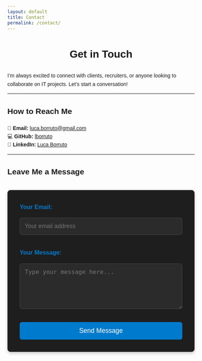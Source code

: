 ```yaml
---
layout: default
title: Contact
permalink: /contact/
---
```


# Get in Touch

I’m always excited to connect with clients, recruiters, or anyone looking to collaborate on IT projects. Let’s start a conversation!

---

## How to Reach Me

📧 **Email:** [luca.borruto@gmail.com](mailto:luca.borruto@gmail.com)  
💻 **GitHub:** [lborruto](https://github.com/lborruto)  
🔗 **LinkedIn:** [Luca Borruto](https://www.linkedin.com/in/lborruto/)

---

## Leave Me a Message

<form
  action="https://formspree.io/f/xnnqgjnn"
  method="POST"
  class="contact-form"
>
  <label>
    <span>Your Email:</span>
    <input type="email" name="email" placeholder="Your email address" required />
  </label>
  <label>
    <span>Your Message:</span>
    <textarea
      name="message"
      rows="5"
      placeholder="Type your message here..."
      required
    ></textarea>
  </label>
  <button type="submit">Send Message</button>
</form>

<style>
/* General Styles */
body {
  font-family: 'Arial', sans-serif;
  line-height: 1.6;
}

h1 {
  text-align: center;
  margin-bottom: 1.5rem;
}

/* Contact Form Styles */
.contact-form {
  max-width: 600px;
  margin: 2rem auto;
  padding: 2rem;
  border: 1px solid #333;
  border-radius: 8px;
  background-color: #1e1e1e;
  color: #f0f0f0;
  box-shadow: 0 4px 8px rgba(0, 0, 0, 0.2);
}

.contact-form label {
  display: block;
  margin-bottom: 1.2rem;
}

.contact-form span {
  font-size: 1rem;
  font-weight: 600;
  margin-bottom: 0.5rem;
  display: inline-block;
  color: #007acc;
}

.contact-form input,
.contact-form textarea {
  width: 100%;
  padding: 0.8rem;
  font-size: 1rem;
  margin-top: 0.5rem;
  margin-bottom: 1rem;
  border: 1px solid #444;
  border-radius: 6px;
  background-color: #2b2b2b;
  color: #f5f5f5;
}

.contact-form input:focus,
.contact-form textarea:focus {
  outline: none;
  border-color: #007acc;
  box-shadow: 0 0 5px #007acc;
}

.contact-form button {
  width: 100%;
  padding: 0.8rem;
  font-size: 1.1rem;
  background-color: #007acc;
  color: #fff;
  border: none;
  border-radius: 6px;
  cursor: pointer;
  transition: background-color 0.3s ease, transform 0.2s ease;
}

.contact-form button:hover {
  background-color: #005f99;
  transform: translateY(-2px);
}
</style>